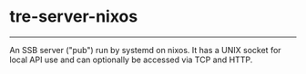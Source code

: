 # tre-server-nixos
----
An SSB server ("pub") run by systemd on nixos.
It has a UNIX socket for local API use and can optionally be accessed via TCP and HTTP.

